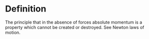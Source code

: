 # Definition

The principle that in the absence of forces absolute momentum is a
property which cannot be created or destroyed. See Newton laws of
motion.
